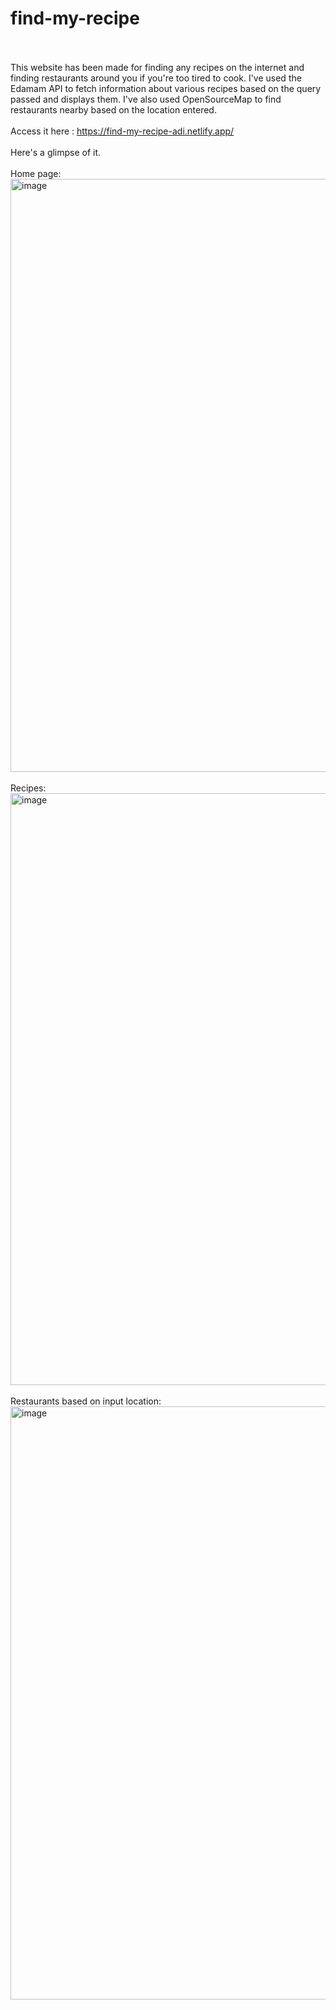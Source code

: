 # find-my-recipe
<br><br>
This website has been made for finding any recipes on the internet and finding restaurants around you if you're too tired to cook. 
I've used the Edamam API to fetch information about various recipes based on the query passed and displays them. 
I've also used OpenSourceMap to find restaurants nearby based on the location entered.
<br><br>
Access it here : https://find-my-recipe-adi.netlify.app/
<br><br>
Here's a glimpse of it.
<br><br>
Home page:
<br>
<img width="949" alt="image" src="https://github.com/advika-kharat/find-my-recipe/assets/113823788/2fba5e74-1c60-4650-b730-ca4703e15318">
<br><br>
Recipes:
<br>
<img width="947" alt="image" src="https://github.com/advika-kharat/find-my-recipe/assets/113823788/ec73d45f-86aa-48c9-b3a1-b12309cbe932">
<br><br>
Restaurants based on input location:
<br>
<img width="949" alt="image" src="https://github.com/advika-kharat/find-my-recipe/assets/113823788/681d17fb-4d27-42f1-b466-76a180564894">
<br>
